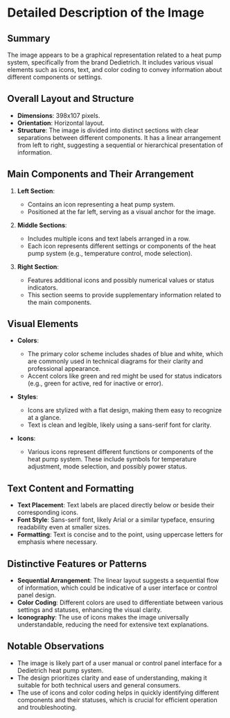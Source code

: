 # Detailed Description of the Image

## Summary
The image appears to be a graphical representation related to a heat pump system, specifically from the brand Dedietrich. It includes various visual elements such as icons, text, and color coding to convey information about different components or settings.

## Overall Layout and Structure
- **Dimensions**: 398x107 pixels.
- **Orientation**: Horizontal layout.
- **Structure**: The image is divided into distinct sections with clear separations between different components. It has a linear arrangement from left to right, suggesting a sequential or hierarchical presentation of information.

## Main Components and Their Arrangement
1. **Left Section**:
   - Contains an icon representing a heat pump system.
   - Positioned at the far left, serving as a visual anchor for the image.

2. **Middle Sections**:
   - Includes multiple icons and text labels arranged in a row.
   - Each icon represents different settings or components of the heat pump system (e.g., temperature control, mode selection).

3. **Right Section**:
   - Features additional icons and possibly numerical values or status indicators.
   - This section seems to provide supplementary information related to the main components.

## Visual Elements
- **Colors**:
  - The primary color scheme includes shades of blue and white, which are commonly used in technical diagrams for their clarity and professional appearance.
  - Accent colors like green and red might be used for status indicators (e.g., green for active, red for inactive or error).

- **Styles**:
  - Icons are stylized with a flat design, making them easy to recognize at a glance.
  - Text is clean and legible, likely using a sans-serif font for clarity.

- **Icons**:
  - Various icons represent different functions or components of the heat pump system. These include symbols for temperature adjustment, mode selection, and possibly power status.

## Text Content and Formatting
- **Text Placement**: Text labels are placed directly below or beside their corresponding icons.
- **Font Style**: Sans-serif font, likely Arial or a similar typeface, ensuring readability even at smaller sizes.
- **Formatting**: Text is concise and to the point, using uppercase letters for emphasis where necessary.

## Distinctive Features or Patterns
- **Sequential Arrangement**: The linear layout suggests a sequential flow of information, which could be indicative of a user interface or control panel design.
- **Color Coding**: Different colors are used to differentiate between various settings and statuses, enhancing the visual clarity.
- **Iconography**: The use of icons makes the image universally understandable, reducing the need for extensive text explanations.

## Notable Observations
- The image is likely part of a user manual or control panel interface for a Dedietrich heat pump system.
- The design prioritizes clarity and ease of understanding, making it suitable for both technical users and general consumers.
- The use of icons and color coding helps in quickly identifying different components and their statuses, which is crucial for efficient operation and troubleshooting.